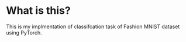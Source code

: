 # What is this? 
This is my implmentation of classifcation task of Fashion MNIST dataset using PyTorch.
